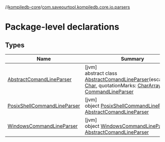 //[kompiledb-core](../../index.md)/[com.saveourtool.kompiledb.core.io.parsers](index.md)

# Package-level declarations

## Types

| Name | Summary |
|---|---|
| [AbstractComandLineParser](-abstract-comand-line-parser/index.md) | [jvm]<br>abstract class [AbstractComandLineParser](-abstract-comand-line-parser/index.md)(escapeChar: [Char](https://kotlinlang.org/api/latest/jvm/stdlib/kotlin/-char/index.html), quotationMarks: [CharArray](https://kotlinlang.org/api/latest/jvm/stdlib/kotlin/-char-array/index.html)) : [CommandLineParser](../com.saveourtool.kompiledb.core.io/-command-line-parser/index.md) |
| [PosixShellCommandLineParser](-posix-shell-command-line-parser/index.md) | [jvm]<br>object [PosixShellCommandLineParser](-posix-shell-command-line-parser/index.md) : [AbstractComandLineParser](-abstract-comand-line-parser/index.md) |
| [WindowsCommandLineParser](-windows-command-line-parser/index.md) | [jvm]<br>object [WindowsCommandLineParser](-windows-command-line-parser/index.md) : [AbstractComandLineParser](-abstract-comand-line-parser/index.md) |
